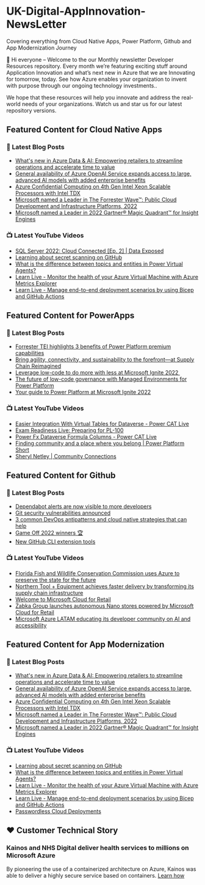 # UK-Digital-AppInnovation-NewsLetter

Covering everything from Cloud Native Apps, Power Platform, Github and App Modernization Journey

👋 Hi everyone – Welcome to the our Monthly newsletter Developer Resources repository. Every month we’re featuring exciting stuff around Application Innovation and what’s next new in Azure that we are Innovating for tomorrow, today. See how Azure enables your organization to invent with purpose through our ongoing technology investments..


We hope that these resources will help you innovate and address the real-world needs of your organizations. Watch us and star us for our latest repository versions.

## Featured Content for Cloud Native Apps


### 📝 Latest Blog Posts

    
<!-- BLOGCNA:START -->
- [What's new in Azure Data & AI: Empowering retailers to streamline operations and accelerate time to value](https://azure.microsoft.com/blog/whats-new-in-azure-data-ai-empowering-retailers-to-streamline-operations-and-accelerate-time-to-value/)
- [General availability of Azure OpenAI Service expands access to large, advanced AI models with added enterprise benefits](https://azure.microsoft.com/blog/general-availability-of-azure-openai-service-expands-access-to-large-advanced-ai-models-with-added-enterprise-benefits/)
- [Azure Confidential Computing on 4th Gen Intel Xeon Scalable Processors with Intel TDX](https://azure.microsoft.com/blog/azure-confidential-computing-on-4th-gen-intel-xeon-scalable-processors-with-intel-tdx/)
- [Microsoft named a Leader in The Forrester Wave™: Public Cloud Development and Infrastructure Platforms, 2022](https://azure.microsoft.com/blog/microsoft-named-a-leader-in-the-forrester-wave-public-cloud-development-and-infrastructure-platforms-2022/)
- [Microsoft named a Leader in 2022 Gartner® Magic Quadrant™ for Insight Engines](https://azure.microsoft.com/blog/microsoft-named-a-leader-in-2022-gartner-magic-quadrant-for-insight-engines/)
<!-- BLOGCNA:END -->

### 📺 Latest YouTube Videos

 
<!-- YOUTUBECNA:START -->
- [SQL Server 2022: Cloud Connected [Ep. 2] | Data Exposed](https://www.youtube.com/watch?v=bxh8UZDyifI)
- [Learning about secret scanning on GitHub](https://www.youtube.com/watch?v=rq2DHHdd_lk)
- [What is the difference between topics and entities in Power Virtual Agents?](https://www.youtube.com/watch?v=RzBT9W6qdyY)
- [Learn Live - Monitor the health of your Azure Virtual Machine with Azure Metrics Explorer](https://www.youtube.com/watch?v=j64U9fVmuPc)
- [Learn Live - Manage end-to-end deployment scenarios by using Bicep and GitHub Actions](https://www.youtube.com/watch?v=NaZvL6ejW34)
<!-- YOUTUBECNA:END -->

##  Featured Content for PowerApps
### 📝 Latest Blog Posts
<!-- BLOGPOWER:START -->
- [Forrester TEI highlights 3 benefits of Power Platform premium capabilities](https://cloudblogs.microsoft.com/powerplatform/2022/11/28/forrester-tei-highlights-3-benefits-of-power-platform-premium-capabilities/)
- [Bring agility, connectivity, and sustainability to the forefront—at Supply Chain Reimagined](https://cloudblogs.microsoft.com/dynamics365/bdm/2022/10/27/bring-agility-connectivity-and-sustainability-to-the-forefront-at-supply-chain-reimagined/)
- [Leverage low-code to do more with less at Microsoft Ignite 2022 ](https://cloudblogs.microsoft.com/powerplatform/2022/10/12/leverage-low-code-to-do-more-with-less-at-microsoft-ignite-2022/)
- [The future of low-code governance with Managed Environments for Power Platform](https://cloudblogs.microsoft.com/powerplatform/2022/10/12/the-future-of-low-code-governance-with-managed-environments-for-power-platform/)
- [Your guide to Power Platform at Microsoft Ignite 2022](https://cloudblogs.microsoft.com/powerplatform/2022/10/05/your-guide-to-power-platform-at-microsoft-ignite-2022/)
<!-- BLOGPOWER:END -->
 ### 📺 Latest YouTube Videos
    
<!-- YOUTUBEPOWER:START -->
- [Easier Integration With Virtual Tables for Dataverse - Power CAT Live](https://www.youtube.com/watch?v=viRTtGEZXNE)
- [Exam Readiness Live: Preparing for PL-100](https://www.youtube.com/watch?v=Tyf7p8QTQ6o)
- [Power Fx Dataverse Formula Columns - Power CAT Live](https://www.youtube.com/watch?v=ewscYjh4yy8)
- [Finding community and a place where you belong | Power Platform Short](https://www.youtube.com/watch?v=nGKkM58kGVo)
- [Sheryl Netley | Community Connections](https://www.youtube.com/watch?v=cIyQLM8UT-s)
<!-- YOUTUBEPOWER:END -->

##  Featured Content for Github
### 📝 Latest Blog Posts
<!-- BLOGGITHUB:START -->
- [Dependabot alerts are now visible to more developers](https://github.blog/2023-01-17-dependabot-alerts-are-now-visible-to-more-developers/)
- [Git security vulnerabilities announced](https://github.blog/2023-01-17-git-security-vulnerabilities-announced-2/)
- [3 common DevOps antipatterns and cloud native strategies that can help](https://github.blog/2023-01-17-3-common-devops-antipatterns-and-cloud-native-strategies-that-can-help/)
- [Game Off 2022 winners 🏆](https://github.blog/2023-01-13-game-off-2022-winners/)
- [New GitHub CLI extension tools](https://github.blog/2023-01-13-new-github-cli-extension-tools/)
<!-- BLOGGITHUB:END -->
### 📺 Latest YouTube Videos
<!-- YOUTUBEGITHUB:START -->
- [Florida Fish and Wildlife Conservation Commission uses Azure to preserve the state for the future](https://www.youtube.com/watch?v=Y7E1CfP6Wj8)
- [Northern Tool + Equipment achieves faster delivery by transforming its supply chain infrastructure](https://www.youtube.com/watch?v=RBsf6I6uayg)
- [Welcome to Microsoft Cloud for Retail](https://www.youtube.com/watch?v=1ZG9IRJ8eEM)
- [Żabka Group launches autonomous Nano stores powered by Microsoft Cloud for Retail](https://www.youtube.com/watch?v=BJpwE4YLYD0)
- [Microsoft Azure LATAM educating its developer community on AI and accessibility](https://www.youtube.com/watch?v=P-JQl5MbUsY)
<!-- YOUTUBEGITHUB:END -->
##  Featured Content for App Modernization
### 📝 Latest Blog Posts
<!-- BLOGAPPMOD:START -->
- [What's new in Azure Data & AI: Empowering retailers to streamline operations and accelerate time to value](https://azure.microsoft.com/blog/whats-new-in-azure-data-ai-empowering-retailers-to-streamline-operations-and-accelerate-time-to-value/)
- [General availability of Azure OpenAI Service expands access to large, advanced AI models with added enterprise benefits](https://azure.microsoft.com/blog/general-availability-of-azure-openai-service-expands-access-to-large-advanced-ai-models-with-added-enterprise-benefits/)
- [Azure Confidential Computing on 4th Gen Intel Xeon Scalable Processors with Intel TDX](https://azure.microsoft.com/blog/azure-confidential-computing-on-4th-gen-intel-xeon-scalable-processors-with-intel-tdx/)
- [Microsoft named a Leader in The Forrester Wave™: Public Cloud Development and Infrastructure Platforms, 2022](https://azure.microsoft.com/blog/microsoft-named-a-leader-in-the-forrester-wave-public-cloud-development-and-infrastructure-platforms-2022/)
- [Microsoft named a Leader in 2022 Gartner® Magic Quadrant™ for Insight Engines](https://azure.microsoft.com/blog/microsoft-named-a-leader-in-2022-gartner-magic-quadrant-for-insight-engines/)
<!-- BLOGAPPMOD:END -->
### 📺 Latest YouTube Videos
<!-- YOUTUBEAPPMOD:START -->
- [Learning about secret scanning on GitHub](https://www.youtube.com/watch?v=rq2DHHdd_lk)
- [What is the difference between topics and entities in Power Virtual Agents?](https://www.youtube.com/watch?v=RzBT9W6qdyY)
- [Learn Live - Monitor the health of your Azure Virtual Machine with Azure Metrics Explorer](https://www.youtube.com/watch?v=j64U9fVmuPc)
- [Learn Live - Manage end-to-end deployment scenarios by using Bicep and GitHub Actions](https://www.youtube.com/watch?v=NaZvL6ejW34)
- [Passwordless Cloud Deployments](https://www.youtube.com/watch?v=wywliqNxIRA)
<!-- YOUTUBEAPPMOD:END -->


## ♥️ Customer Technical Story 

### Kainos and NHS Digital deliver health services to millions on Microsoft Azure

By pioneering the use of a containerized architecture on Azure, Kainos was able to deliver a highly secure service based on containers. [Learn how](https://customers.microsoft.com/en-us/story/1368348549535774520-kainos-and-nhs-digital-deliver-health-services-to-millions-on-microsoft-azure)


